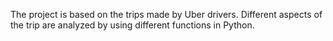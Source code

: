 The project is based on the trips made by Uber drivers. Different aspects of the trip are analyzed by using different functions in Python.
